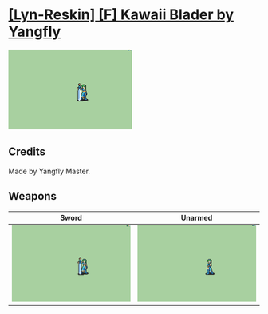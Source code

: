 # [\[Lyn-Reskin\] \[F\] Kawaii Blader by Yangfly](./)
 

<img src="./1.%20Sword/Sword_000.png" alt="[Lyn-Reskin] [F] Kawaii Blader by Yangfly standing" />

## Credits

Made by Yangfly Master.

## Weapons
 

|Sword |Unarmed |
|  :---: | :---: |
| <img alt="Sword animation" src="./1.%20Sword/Sword.gif" /> | <img alt="Unarmed animation" src="./8.%20Unarmed/Unarmed.gif" /> |
